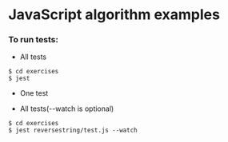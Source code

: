# JavaScript algorithm examples

### To run tests:

- All tests

```
$ cd exercises
$ jest
```

- One test


- All tests(--watch is optional)

```
$ cd exercises
$ jest reversestring/test.js --watch
```